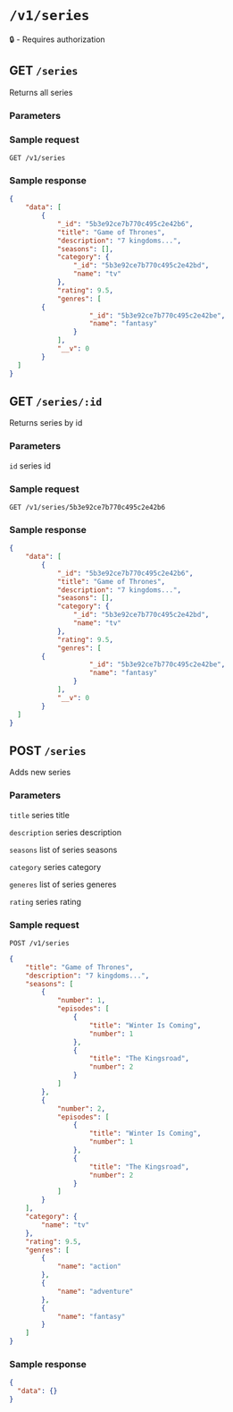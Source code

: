 # `/v1/series`

:lock: - Requires authorization

## GET `/series`

Returns all series

### Parameters

### Sample request

`GET /v1/series`

### Sample response

```json
{
    "data": [
        {
            "_id": "5b3e92ce7b770c495c2e42b6",
            "title": "Game of Thrones",
            "description": "7 kingdoms...",
            "seasons": [],
            "category": {
                "_id": "5b3e92ce7b770c495c2e42bd",
                "name": "tv"
            },
            "rating": 9.5,
            "genres": [
        {
                    "_id": "5b3e92ce7b770c495c2e42be",
                    "name": "fantasy"
                }
            ],
            "__v": 0
        }
  ]
}
```

## GET `/series/:id`

Returns series by id

### Parameters

`id` series id

### Sample request

`GET /v1/series/5b3e92ce7b770c495c2e42b6`

### Sample response

```json
{
    "data": [
        {
            "_id": "5b3e92ce7b770c495c2e42b6",
            "title": "Game of Thrones",
            "description": "7 kingdoms...",
            "seasons": [],
            "category": {
                "_id": "5b3e92ce7b770c495c2e42bd",
                "name": "tv"
            },
            "rating": 9.5,
            "genres": [
        {
                    "_id": "5b3e92ce7b770c495c2e42be",
                    "name": "fantasy"
                }
            ],
            "__v": 0
        }
  ]
}
```

## POST `/series`

Adds new series

### Parameters

`title` series title

`description` series description

`seasons` list of series seasons

`category` series category

`generes` list of series generes

`rating` series rating

### Sample request

`POST /v1/series`

```json
{
    "title": "Game of Thrones",
    "description": "7 kingdoms...",
    "seasons": [
        {
            "number": 1,
            "episodes": [
                {
                    "title": "Winter Is Coming",
                    "number": 1
                },
                {
                    "title": "The Kingsroad",
                    "number": 2
                }
            ]
        },
        {
            "number": 2,
            "episodes": [
                {
                    "title": "Winter Is Coming",
                    "number": 1
                },
                {
                    "title": "The Kingsroad",
                    "number": 2
                }
            ]
        }
    ],
    "category": {
        "name": "tv"
    },
    "rating": 9.5,
    "genres": [
        {
            "name": "action"
        },
        {
            "name": "adventure"
        },
        {
            "name": "fantasy"
        }
    ]
}
```

### Sample response

```json
{
  "data": {}
}
```
